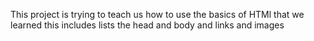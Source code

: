 This project is trying to teach us how to use the basics of HTMl that we learned this includes lists the head and body and links and images 